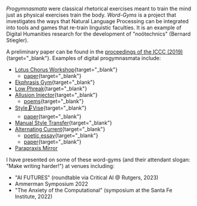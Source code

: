 *Progymnasmata* were classical rhetorical exercises meant to train the mind just as physical exercises train the body. *Word-Gyms* is a project that investigates the ways that Natural Language Processing can be integrated into tools and games that re-train linguistic faculties. It is an example of Digital Humanities research for the development of "noötechnics" (Bernard Stiegler).

A preliminary paper can be found in the [proceedings of the ICCC (2019)](http://computationalcreativity.net/iccc2019/assets/iccc_proceedings_2019.pdf#page=15){target="_blank"}. Examples of digital progymnasmata include:

* [Lotus Chorus Workshop](https://github.com/kbooten/lotuschorusworkshop){target="_blank"}
    - [paper](https://2023.xcoax.org/pdf/booten.pdf){target="_blank"}
* [Ekphrasis Gym](https://github.com/kbooten/ekphrasisgym){target="_blank"}
* [Low Phreak](https://github.com/kbooten/lowphreak){target="_blank"}
* [Allusion Injector](https://github.com/kbooten/allusion_injector){target="_blank"}
    - [poems](https://blackboxmanifold.sites.sheffield.ac.uk/issues/issue-31/kylebootenbm31){target="_blank"}
* [Style🗜Vise](https://github.com/kbooten/stylevise){target="_blank"}
    - [paper](https://www.flusserstudies.net/person/kyle-booten){target="_blank"}
* [Manual Style Transfer](https://github.com/kbooten/manualstyletransfer){target="_blank"}
* [Alternating Current](https://github.com/kbooten/alternatingcurrent){target="_blank"}
    - [poetic essay](https://www.tentacularmag.com/issue-4a/kyle-booten){target="_blank"}
    - [paper](https://electronicbookreview.com/essay/making-writing-harder-computer-mediated-authorship-and-the-problem-of-care/){target="_blank"}
* [Parapraxis Mirror](https://taper.badquar.to/2/parapraxis_mirror.html)

I have presented on some of these word-gyms (and their attendant slogan: "Make writing harder!") at venues including:

* "AI FUTURES" (roundtable via Critical AI @ Rutgers, 2023)
* Ammerman Symposium 2022
* "The Anxiety of the Computational" (symposium at the Santa Fe Institute, 2022)